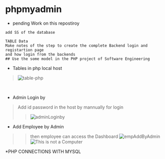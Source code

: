 # phpmyadmin

* pending Work on this repostiroy 
```
add SS of the database 

TABLE Data
Make notes of the step to create the complete Backend login and registartion page
and how login from the backends
## Use the some model in the PHP project of Software Engineering
```

* Tables in php local host
> ![table-php](https://user-images.githubusercontent.com/72404186/147660433-eefc5fbc-ce47-45f7-8b49-887ed65a789d.PNG)

<br />

* Admin Login by
> Add id password in the host by mannually for login 
>> ![adminLoginby](https://user-images.githubusercontent.com/72404186/147578270-5569efc8-a284-4a62-9284-f8270463d87f.PNG)

* Add Employee by Admin
>> then employee can access the Dashboard 
>> ![empAddByAdmin](https://user-images.githubusercontent.com/72404186/147578553-683aa3ee-3e9b-4b1b-80e8-f43be8e40173.PNG)
![This is not a Computer](https://user-images.githubusercontent.com/72404186/147660554-9b089adc-ff8f-4781-a91c-44d7d9865147.png)


*PHP CONNECTIONS WITH MYSQL
